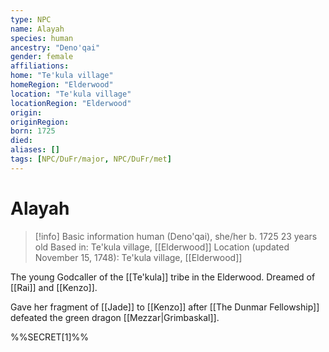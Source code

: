 ```yaml
---
type: NPC
name: Alayah
species: human
ancestry: "Deno'qai"
gender: female
affiliations: 
home: "Te'kula village"
homeRegion: "Elderwood"
location: "Te'kula village"
locationRegion: "Elderwood"
origin:
originRegion:
born: 1725
died: 
aliases: []
tags: [NPC/DuFr/major, NPC/DuFr/met]
---
```

# Alayah
>[!info] Basic information
>human (Deno'qai), she/her
>b. 1725
>23 years old
>Based in: Te'kula village, [[Elderwood]]
>Location (updated November 15, 1748): Te'kula village, [[Elderwood]]

The young Godcaller of the [[Te'kula]] tribe in the Elderwood. Dreamed of [[Rai]] and [[Kenzo]]. 

Gave her fragment of [[Jade]] to [[Kenzo]] after [[The Dunmar Fellowship]] defeated the green dragon [[Mezzar|Grimbaskal]]. 

%%SECRET[1]%%